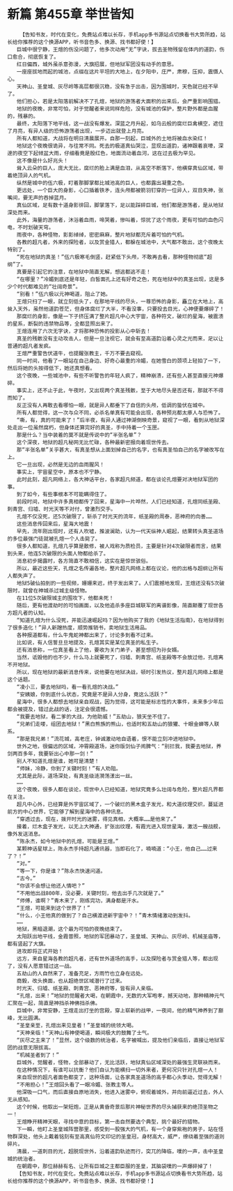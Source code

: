 # 新篇 第455章 举世皆知
        【告知书友，时代在变化，免费站点难以长存，手机app多书源站点切换看书大势所趋，站长给你推荐的这个换源APP，听书音色多、换源、找书都好使！】
       巨城中很宁静，王煊的伤没问题了，他多次动用“无”字诀，拔去圣物残留在体内的道韵，伤口愈合，彻底恢复了。
       红日偏西，城外虽杀意弥漫，大旗招展，但地狱军团没有动手的意思。
       一座座拔地而起的城池，点缀在这片平坦的大地上，在夕阳中，庄严，肃穆，压抑，震慑人心。
       天神山、圣皇城、灰尽岭等高层都很沉稳，没有急于出击，因为围城时，天色就已经不早了。
       他们担心，若是太阳落前解决不了孔煊，地狱的游荡者大面积的出来后，会严重影响围猎。
       地狱的夜晚，非常可怕，对于觉醒者来说同样危险，没有城池的保护，整片野外都是血腥的，残暴的。
       最终，太阳落下地平线，这一战没有爆发。深蓝之月升起，如乌云般的腐烂巨禽横空，遮住了月亮，有异人级的恐怖游荡者出现，一步迈出就登上月亮。
       所有人都知道，大战将在明日清晨展开。自那一刻起，巨城外的土地将被血水染红！
       地狱这个夜晚很诡异，与往常不同。死去的极道真仙哭泣，显现出道韵，诸神跟着哀嚎，深邃的夜空下起倾盆大雨，仔细看竟是殷红色，地面流动着血河，这在过去极为罕见。
       这不像是什么好兆头！
       耸入云朵的巨人，庞大无比，腐烂的脸上满是血泪，从高空不断落下，他横穿真仙区域，带着绝顶异人的气机。
       纵然是城中的伍六极，盯着那脚掌都比城池高的巨人，也都露出凝重之色。
       更远处，一个巨大的身影，心口插着铁矛，连头颅都被箭羽钉穿的一位异人，双目失神，张嘴间，要无声的吞掉蓝月。
       真仙区域，足有数十道身影徘回，脚掌落下，足以能踩碎巨城，他们都是游荡者，是从地狱深处而来。
       此外，海量的游荡者，沐浴着血雨，啼哭着，惨叫着，惊扰了这个雨夜，更有可怕的血色闪电，不时划破天穹。
       雨夜中，各种怪物，影影绰绰，密密麻麻，整片地狱都充斥着可怕的气机。
       各教的超凡者，外来的探险者，以及赏金猎人，都躲在城池中，大气都不敢出，这个夜晚太特别了。
       “死在地狱的真圣！”伍六极寒毛倒竖，赶紧低下头颅，不敢再去看，那种怪物彻底“超纲”了。
       真要是引起它的注意，在地狱中简直无解，想逃都逃不走！
       “在哪里？”冷媚到底还是年轻，白皙面孔上还有好奇之色，死在地狱中的真圣出现，这是多少个时代都难见的“壮阔奇景”。
       “别看！”伍六极以元神喝道，阻止了她。
       王煊只扫了一眼，就立刻低头了，在那地平线的尽头，一尊恐怖的身影，矗立在大地上，高耸入天外，虽然他道韵苍茫，但身体腐烂了大半，不看没事，只要投去目光，心神便要爆碎了！
       那腐烂的身影，像是一下子挤压满了整片超凡中心大宇宙，各种符文，破烂的星海，被震溃的星系，断裂的违禁物品等，全都显照出来了。
       王煊连用了六次无字诀，才将那种恐怖的投影从心中斩去！
       真圣的残骸没有主动攻击人，但是一旦注视它，就会有至高道韵沿着心灵之光而来，足以让普通的超凡者发疯。
       王煊严重警告伏道牛，也提醒张教主，千万不要去窥视。
       同一时间，他看了一眼站在自己身边、好奇心最重的冷媚，在她雪白的颈项上轻拍了一下，然后将她的头按得低下，她还真想看。
       这个夜晚，一些城池中，有些不听警告的年轻人疯了，精神崩溃，还有些人甚至直接元神爆碎。
       事实上，还不止于此，午夜时，又出现两个真圣残骸，至于大地尽头是否还有，那就不不得而知了。
       反正没有人再敢去看哪怕一眼，就是异人都垂下了自信的头颅，低调的蛰伏在城中。
       所有人都觉得，这一次与众不同，必杀名单真有可能会出现，各种预兆都太瘆人与恐怖了。
       “嘶，有，真的可能来了！”后半夜，有异人通过神湖倒映奇景，窥视了一眼，看到从地狱深处走出一位虽然腐朽，但身体还算完好的真圣，手中持着一个玉匣。
       那是什么？当中装着的莫不就是传说中的“半张名单”？
       这个深夜，地狱的超凡秘网无比忙碌，各种最新密报向着现世传去。
       那“半张名单”关乎甚大，有真圣想从上面划掉自己的名字，也有真圣怕自己的名字被改写在上。
       它一旦出现，必然是无边的血雨腥风！
       事实上，宇宙星空中，原本也不宁静。
       此时此刻，超凡网络上，各大神话平台，各家超凡频道，都在谈论孔煊要对决地狱军团的事。
       到了如今，有些事根本不可能瞒得住了。
       前段时间，地狱中许多真相都传了回来，星海中一片哗然，人们已经知道，孔煊同纸圣殿、刺青宫、归墟、时光天等不对付，曾激烈交手。
       孔煊不仅没死，还5次破限了，斩杀了时光天的流年，纸圣殿的周泰，恶神府的向善……
       这些消息传回来后，星海大地震！
       早先，流年刚出现时，还有人吹嘘，推波澜助，认为一代天纵神人崛起，结果转头真圣道场的多位最强门徒就被孔煊一个人击毙了。
       很多人都知道，孔煊几乎算是散修，被人戏称为质检员，主要是针对4次破限者而言，结果到头来，他连5次破限的头面人物都给杀了。
       消息初步揭露时，各方简直不敢相信，这实在是惊世骇俗。
       所以，最近这些天，孔煊之名传遍各地，整片超凡网络上都在议论，他的出格与超纲让所有人都失声了。
       地狱5破仙拍到的一些视频，姗姗来迟，终于发出来了。人们震撼地发现，王煊还没有5次破限时，就曾在神城杀过城主级怪物。
       在11位5次破限城主的围攻下，他都未死！
       随后，更有他渡劫时的可怕画面，以及他追杀多座巨城联军的离谱影像，简直颠覆了现世各方超凡者的认知。
       “知道孔煊为什么没死，并能迅速崛起吗？因为他购买了我的《地狱生活指南》，在地狱得到了很多造化！”异人新蹭热度，顺势推销书，卖地狱生活用品。
       各种报道都有，什么牛鬼蛇神都出来了，讨论多到看不过来。
       比如说，有人信誓旦旦地提及，孔煊其实是某位真圣的私生子。
       还有消息称，一位真圣看上了他，要收为关门弟子，甚至想招为孙女婿。
       当然，诋毁他的也不少，什么马上就要死了，归墟、刺青宫、纸圣殿等不会放过他，孔煊离不开地狱。
       所以，现在地狱的最新消息传来，说他要在地狱决战，顿时引发热议，整片超凡网络上都是这个话题。
       “凌小三，要去地狱吗，看一看孔煊的决战。”
       “安姨娘，你到底什么状态，究竟是不是异人分身，竟这么活跃？”
       星海中，很多人都想去地狱亲自观战，因为觉得，这可能是标志性的大事件，未来多少年后都会被提及，错过此战的话，注定会很遗憾。
       “我要去地狱，看二爹的大战，为他助威！”五劫山，狼天坐不住了。
       “兄弟们走喽，组团去地狱！”黑白熊族的熊山，也适时和五劫山的狼獾、十眼金蝉等人联系。
       “那是我兄弟！”流花城，高老庄，钟诚激动地自语着，恨不能立刻冲进地狱中。
       世外之地，很偏远的区域，冲霄殿道场，迷你版剑仙子闹脾气：“别拦我，我要去地狱，养剑两百多年，我要斩出心中那一剑！”
       别人不知道孔煊是谁，她可是清楚！
       “师妹，冷静，你到了关键时刻！”有人劝阻。
       尤其是此际，道场深处，有真圣级涟漪荡漾出一丝。
       ……
       这个夜晚，很多人都在谈论，现世中人已经知道，地狱究竟多么壮阔与危险，整片超凡界都在关注。
       超凡中心外，已经算是外宇宙区域了，一个破烂的黑木盒子发光，和大道纹理交织，蔓延进前方的中心世界，它能够了解到星海中的各种讯息。
       “穿透过去，现在，拨开时光的迷雾，得见真相，大概率……是他来了。”
       接着，烂木盒子发光，以无上大神通，扩张出纹理，有霞光进入现世星海，激活一艘战舰，像外发送消息。
       “陈永杰，如今地狱中的孔煊，可能是王煊。”
       某颗神话星球上，陈永杰手持超凡通讯器，当即石化了，喃喃道：“小王，他自己……过来了？！”
       “对。”
       “等一下，你是谁？”陈永杰快速问道。
       “古今。”
       “你该不会想让他还人情吧？”
       “不用他出战800年，没必要，关键时刻，他去出手几次就是了。”
       “师傅，谁啊？”青木来了，刚练完功，满身都是汗水。
       “王煊，可能来到这个世界了！”
       “什么，小王他真的做到了？自己横渡进新宇宙中？！”青木情绪激动到发抖。
       ……
       地狱，黑暗退潮，这个最为可怕的夜晚结束了。
       太阳跃出地平线，金霞普照，地狱的军团暴动了，圣皇城、天神山、灰尽岭、机械圣庙等，都有竖起了大旗。
       进攻即将正式开始！
       远方，来自星海各教的超凡者，还有世外道场的高手，以及探险者与赏金猎人等，都出现了，没有人愿意错过这一战。
       五劫山的人自然来了，准备充足，方雨竹也立身在远处。
       商毅，改头换面，也从超绝世区域潜行了过来。
       时光天、归墟、纸圣殿、刺青宫、恶神府等，皆有异人亲临。
       “孔煊，出来！”地狱的觉醒者大喝，在朝霞中，无数的大军咆孝，撼天动地，那种精神元气汇聚在一起，简直是神挡杀神佛挡杀佛。
       巨城中，非常安静，王煊走出打坐的宫殿，穿上崭新的战甲，一夜间，他的精气神养到了巅峰，无比圆满。
       “圣皇亲至，孔煊出来见皇者！”圣皇城的统领大喝。
       “天神亲临！”天神山有神使喝道，瞬间极大的鼓舞了士气。
       “灰尽之主来了！”显然，这个级数的统治者，名字被喊出，提及他们亲临后，直接让地狱军团的战意无限拔高。
       “机械圣者到了！”
       巨城外，觉醒者，怪物，全部暴动了，无比活跃，地狱真仙区域深处的最强生灵联袂而来。
       在这种情况下，有谁可以抗衡？他们自认为能横扫一切外来者，更何况只针对孔煊一人！
       来自现世的超凡者面色都变了，这种场面，让各家真圣道场的高手都心头季动，觉得无解！
       “不用担心！”王煊回头看了一眼冷媚、张教主等人。
       他深吸一口气，而后直接自原地消失，他进入迷雾中，俯视着城外，并向前逼近过去，外人无从感知。
       这个时候，他取出一架短炮，正是从黄昏奇景后那片神秘世界的尽头捕获来的绝顶圣物之一！
       王煊睁开精神天眼，寻找中意的目标，第一击自然要选个典型，挑个最好的猎物。
       下一瞬，他盯上圣皇城阵营那里，感受到一股强大的气机，有一个身穿紫袍的男子，站在怪物群深处，他头上戴着铭刻有至高真仙符文印记的圣皇冠，身材高大，威严，缭绕着至强的道则碎片。
       清晨，一道刺目的光，超脱现世外，沿着道韵轨迹而行，突兀的降临，噗的一声，击中圣皇城的统治者。
       在朝霞中，那位赫赫有名、让所有巨城之主都臣服的圣皇，其脑袋噗的一声爆碎掉了！
       【告知书友，时代在变化，免费站点难以长存，手机app多书源站点切换看书大势所趋，站长给你推荐的这个换源APP，听书音色多、换源、找书都好使！】
